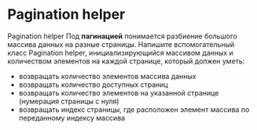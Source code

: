 # Pagination helper
Pagination helper Под **пагинацией** понимается разбиение большого массива данных на разные страницы.
 Напишите вспомогательный класс Pagination helper, инициализирующийся массивом данных и количеством 
элементов на каждой странице, который должен уметь: 
* возвращать количество элементов массива данных 
* возвращать количество доступных страниц    
* возвращать количество элементов на указанной странице (нумерация страницы с нуля) 
* возвращать индекс страницы, где расположен элемент массива по переданному индексу массива 
